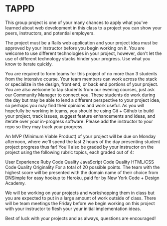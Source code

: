 # TAPPD

This group project is one of your many chances to apply what you've learned about web development in this class to a project you can show your peers, instructors, and potential employers.

The project must be a Rails web application and your project idea must be approved by your instructor before you begin working on it. You are welcome to use different technologies in your project, however, don't let the use of different technology stacks hinder your progress. Use what you know to iterate quickly.

You are required to form teams for this project of no more than 3 students from the intensive course. Your team members can work across the stack or specialize in the design, front end, or back end portions of your project. You are also welcome to tap students from our evening courses, just ask our Community Manager to connect you. These students do work during the day but may be able to lend a different perspective to your project idea, so perhaps you may find their opinions and work useful. As you will hopefully be working in teams, you should be using Git + Github to build your project, track issues, suggest feature enhancements and ideas, and iterate over your in-progress software. Please add the instructor to your repo so they may track your progress.

An MVP (Minimum Viable Product) of your project will be due on Monday afternoon, where we'll spend the last 2 hours of the day presenting student project progress thus far! You'll also be graded by your instructor on the project using the following rubric topics, each graded out of 4:

User Experience
Ruby Code Quality
JavaScript Code Quality
HTML/CSS Code Quality
Originality
For a total of 20 possible points. The team with the highest score will be presented with the domain name of their choice from DNSimple for easy hookup to Heroku, paid for by New York Code + Design Academy.

We will be working on your projects and workshopping them in class but you are expected to put in a large amount of work outside of class. There will be team meetings the Friday before we begin working on this project with your instructor to flesh your your initial implementation ideas.

Best of luck with your projects and as always, questions are encouraged!